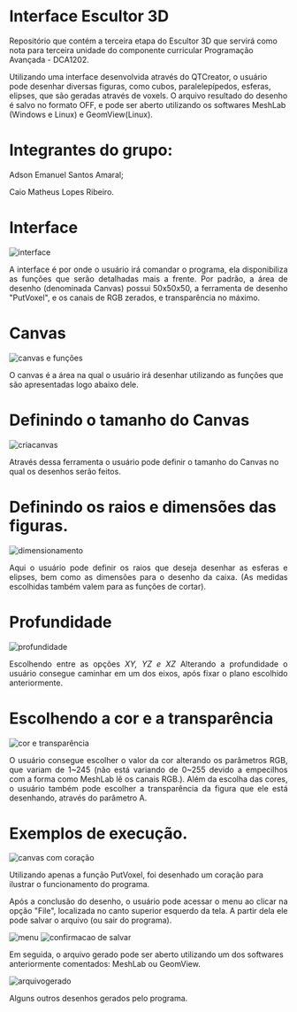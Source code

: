 # Interface Escultor 3D

Repositório que contém a terceira etapa do Escultor 3D que servirá como nota para terceira unidade do componente curricular Programação Avançada - DCA1202.

Utilizando uma interface desenvolvida através do QTCreator, o usuário pode desenhar diversas figuras, como cubos, paralelepípedos, esferas, elipses, que são geradas através de voxels. O arquivo resultado do desenho é salvo no formato OFF, e pode ser aberto utilizando os softwares MeshLab (Windows e Linux) e GeomView(Linux).

# Integrantes do grupo:

Adson Emanuel Santos Amaral;

Caio Matheus Lopes Ribeiro.



# Interface

![interface](https://user-images.githubusercontent.com/56892661/102609243-eb1d2900-4109-11eb-9d8f-c4b64cb5dd74.png)

<p align="justify"> A interface é por onde o usuário irá comandar o programa, ela disponibiliza as funções que serão detalhadas mais a frente. Por padrão, a área de desenho (denominada Canvas) possui 50x50x50, a ferramenta de desenho "PutVoxel", e os canais de RGB zerados, e transparência no máximo. </p align="justify">

# Canvas

![canvas e funções](https://user-images.githubusercontent.com/56892661/102610688-5c5ddb80-410c-11eb-8d08-ce637635457c.png)

O canvas é a área na qual o usuário irá desenhar utilizando as funções que são apresentadas logo abaixo dele.

# Definindo o tamanho do Canvas

![criacanvas](https://user-images.githubusercontent.com/56892661/102610677-5b2cae80-410c-11eb-939f-4e4bdc0ee9a2.png)

Através dessa ferramenta o usuário pode definir o tamanho do Canvas no qual os desenhos serão feitos.

# Definindo os raios e dimensões das figuras.

![dimensionamento](https://user-images.githubusercontent.com/56892661/102610680-5b2cae80-410c-11eb-8356-91241226c57f.png)

<p align="justify"> Aqui o usuário pode definir os raios que deseja desenhar as esferas e elipses, bem como as dimensões para o desenho da caixa. (As medidas escolhidas também valem para as funções de cortar).</p align="justify">

# Profundidade

![profundidade](https://user-images.githubusercontent.com/56892661/102610685-5bc54500-410c-11eb-9f57-ed4db16f3b43.png)

<p align="justify"> Escolhendo entre as opções <i> XY, YZ e XZ </i> Alterando a profundidade o usuário consegue caminhar em um dos eixos, após fixar o plano escolhido anteriormente. </p align="justify">

# Escolhendo a cor e a transparência

![cor e transparência](https://user-images.githubusercontent.com/56892661/102610676-5a941800-410c-11eb-9af5-32313ef094ef.png)

<p align="justify"> O usuário consegue escolher o valor da cor alterando os parâmetros RGB, que variam de 1~245 (não está variando de 0~255 devido a empecilhos com a forma como MeshLab lê os canais RGB.).
Além da escolha das cores, o usuário também pode escolher a transparência da figura que ele está desenhando, através do parâmetro A. </p align="justify">

# Exemplos de execução.

![canvas com coração](https://user-images.githubusercontent.com/56892661/102610687-5c5ddb80-410c-11eb-8688-b2a88eaba3d2.png)

Utilizando apenas a função PutVoxel, foi desenhado um coração para ilustrar o funcionamento do programa.

<p align="justify"> Após a conclusão do desenho, o usuário pode acessar o menu ao clicar na opção "File", localizada no canto superior esquerdo da tela. A partir dela ele pode salvar o arquivo (ou sair do programa). </p align="justify">

![menu](https://user-images.githubusercontent.com/56892661/102613041-8e713c80-4110-11eb-9979-2a0e98383e91.png)
![confirmacao de salvar](https://user-images.githubusercontent.com/56892661/102610672-59fb8180-410c-11eb-8e77-4caf6aabef09.png)

Em seguida, o arquivo gerado pode ser aberto utilizando um dos softwares anteriormente comentados: MeshLab ou GeomView.

![arquivogerado](https://user-images.githubusercontent.com/56892661/102611173-2ff68f00-410d-11eb-9e36-6a3f1155b834.png)

Alguns outros desenhos gerados pelo programa.
